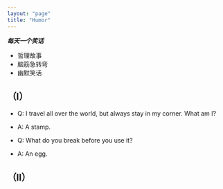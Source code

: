 ```yaml
---
layout: "page"
title: "Humor"
---
```

***每天一个笑话***
- 哲理故事
- 脑筋急转弯
- 幽默笑话

## （I）
- Q: I travel all over the world, but always stay in my corner. What am I?
- A: A stamp.

- Q: What do you break before you use it?
- A: An egg.


## （II）
